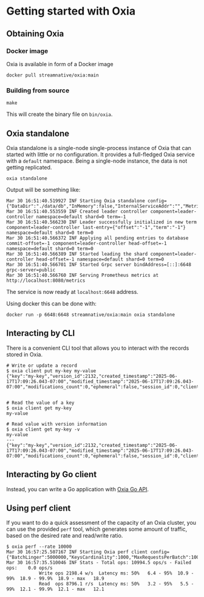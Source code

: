 # Getting started with Oxia

## Obtaining Oxia

### Docker image

Oxia is available in form of a Docker image

```shell
docker pull streamnative/oxia:main
```

### Building from source

```shell
make
```

This will create the binary file on `bin/oxia`.

## Oxia standalone

Oxia standalone is a single-node single-process instance of Oxia that can started with little or no configuration.
It provides a full-fledged Oxia service with a `default` namespace. Being a single-node instance, the data is not
getting replicated.

```shell
oxia standalone
```

Output will be something like:

```
Mar 30 16:51:40.519927 INF Starting Oxia standalone config={"DataDir":"./data/db","InMemory":false,"InternalServiceAddr":"","MetricsServiceAddr":"0.0.0.0:8080","NotificationsRetentionTime":3600000000000,"NumShards":1,"PublicServiceAddr":"0.0.0.0:6648","WalDir":"./data/wal","WalRetentionTime":3600000000000}
Mar 30 16:51:40.553559 INF Created leader controller component=leader-controller namespace=default shard=0 term=-1
Mar 30 16:51:40.566230 INF Leader successfully initialized in new term component=leader-controller last-entry={"offset":"-1","term":"-1"} namespace=default shard=0 term=0
Mar 30 16:51:40.566372 INF Applying all pending entries to database commit-offset=-1 component=leader-controller head-offset=-1 namespace=default shard=0 term=0
Mar 30 16:51:40.566389 INF Started leading the shard component=leader-controller head-offset=-1 namespace=default shard=0 term=0
Mar 30 16:51:40.566701 INF Started Grpc server bindAddress=[::]:6648 grpc-server=public
Mar 30 16:51:40.566760 INF Serving Prometheus metrics at http://localhost:8080/metrics
```

The service is now ready at `localhost:6648` address.

Using docker this can be done with:

```shell
docker run -p 6648:6648 streamnative/oxia:main oxia standalone
```

## Interacting by CLI

There is a convenient CLI tool that allows you to interact with the records stored in Oxia.

```shell
# Write or update a record
$ oxia client put my-key my-value
{"key":"my-key","version_id":2132,"created_timestamp":"2025-06-17T17:09:26.043-07:00","modified_timestamp":"2025-06-17T17:09:26.043-07:00","modifications_count":0,"ephemeral":false,"session_id":0,"client_identity":""}


# Read the value of a key
$ oxia client get my-key
my-value

# Read value with version information
$ oxia client get my-key -v
my-value
---
{"key":"my-key","version_id":2132,"created_timestamp":"2025-06-17T17:09:26.043-07:00","modified_timestamp":"2025-06-17T17:09:26.043-07:00","modifications_count":0,"ephemeral":false,"session_id":0,"client_identity":""}
```

## Interacting by Go client

Instead, you can write a Go application with [Oxia Go API](client/go-api.md).

## Using perf client

If you want to do a quick assessment of the capacity of an Oxia cluster, you can use the provided `perf` tool, which
generates some amount of traffic, based on the desired rate and read/write ratio.


```shell
$ oxia perf --rate 10000
Mar 30 16:57:25.507167 INF Starting Oxia perf client config={"BatchLinger":5000000,"KeysCardinality":1000,"MaxRequestsPerBatch":1000,"ReadPercentage":80,"RequestRate":10000,"RequestTimeout":30000000000,"ServiceAddr":"localhost:6648","ValueSize":128}
Mar 30 16:57:35.510046 INF Stats - Total ops: 10994.5 ops/s - Failed ops:    0.0 ops/s
			Write ops 2198.4 w/s  Latency ms: 50%   6.4 - 95%  10.9 - 99%  18.9 - 99.9%  18.9 - max   18.9
			Read  ops 8796.1 r/s  Latency ms: 50%   3.2 - 95%   5.5 - 99%  12.1 - 99.9%  12.1 - max   12.1
```
